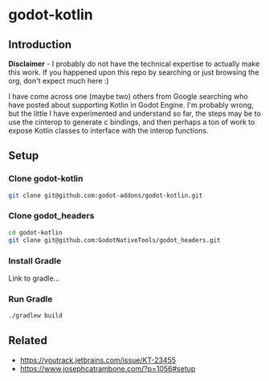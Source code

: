 # godot-kotlin

## Introduction

**Disclaimer** - I probably do not have the technical expertise to actually make this work. If you happened upon this repo by searching or just browsing the org, don't expect much here :)

I have come across one (maybe two) others from Google searching who have posted about supporting Kotlin in Godot Engine. I'm probably wrong, but the little I have experimented and understand so far, the steps may be to use the cinterop to generate c bindings, and then perhaps a ton of work to expose Kotlin classes to interface with the interop functions.

## Setup

### Clone godot-kotlin

```bash
git clone git@github.com:godot-addons/godot-kotlin.git
```

### Clone godot_headers

```bash
cd godot-kotlin
git clone git@github.com:GodotNativeTools/godot_headers.git
```

### Install Gradle

Link to gradle...

### Run Gradle

```bash
./gradlew build
```

## Related

* https://youtrack.jetbrains.com/issue/KT-23455
* https://www.josephcatrambone.com/?p=1056#setup
